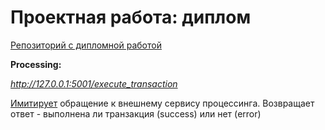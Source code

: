# Проектная работа: диплом

[Репозиторий c дипломной работой](https://github.com/NataliaLaktyushkina/graduate_work)

**Processing:**

*http://127.0.0.1:5001/execute_transaction*

[Имитирует](processing/main.py) обращение к внешнему сервису процессинга.
Возвращает ответ - выполнена ли транзакция (success) или нет (error)
